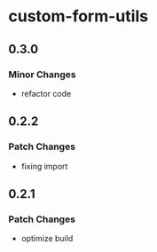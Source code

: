 # custom-form-utils

## 0.3.0

### Minor Changes

- refactor code

## 0.2.2

### Patch Changes

- fixing import

## 0.2.1

### Patch Changes

- optimize build
